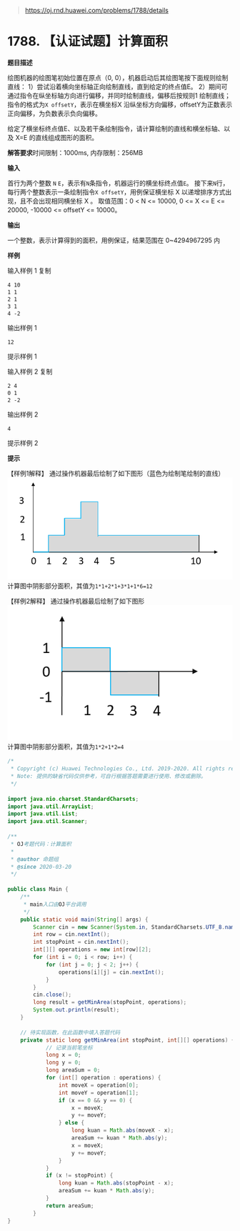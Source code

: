 > https://oj.rnd.huawei.com/problems/1788/details
# 1788. 【认证试题】计算面积

**题目描述**

绘图机器的绘图笔初始位置在原点（0, 0），机器启动后其绘图笔按下面规则绘制直线：
1）尝试沿着横向坐标轴正向绘制直线，直到给定的终点值E。
2）期间可通过指令在纵坐标轴方向进行偏移，并同时绘制直线，偏移后按规则1 绘制直线；指令的格式为`X offsetY`，表示在横坐标X 沿纵坐标方向偏移，offsetY为正数表示正向偏移，为负数表示负向偏移。

给定了横坐标终点值E、以及若干条绘制指令，请计算绘制的直线和横坐标轴、以及 X=E 的直线组成图形的面积。

**解答要求**时间限制：1000ms, 内存限制：256MB

**输入**

首行为两个整数 `N` `E`，表示有`N`条指令，机器运行的横坐标终点值`E`。
接下来`N`行，每行两个整数表示一条绘制指令`X offsetY`，用例保证横坐标 X 以递增排序方式出现，且不会出现相同横坐标 X 。
取值范围：0 < N <= 10000, 0 <= X <= E <= 20000, -10000 <= offsetY <= 10000。

**输出**

一个整数，表示计算得到的面积，用例保证，结果范围在 0~4294967295 内

**样例**

输入样例 1 复制

```
4 10
1 1
2 1
3 1
4 -2
```

输出样例 1

```
12
```

提示样例 1





输入样例 2 复制

```
2 4
0 1
2 -2
```

输出样例 2

```
4
```

提示样例 2





**提示**

【样例1解释】
通过操作机器最后绘制了如下图形（蓝色为绘制笔绘制的直线）
![img](Oj1788_0.png)
计算图中阴影部分面积，其值为`1*1+2*1+3*1+1*6=12`

【样例2解释】
通过操作机器最后绘制了如下图形
![img](Oj1788_1.png)
计算图中阴影部分面积，其值为`1*2+1*2=4`

```java
/*
 * Copyright (c) Huawei Technologies Co., Ltd. 2019-2020. All rights reserved.
 * Note: 提供的缺省代码仅供参考，可自行根据答题需要进行使用、修改或删除。
 */

import java.nio.charset.StandardCharsets;
import java.util.ArrayList;
import java.util.List;
import java.util.Scanner;

/**
 * OJ考题代码：计算面积
 *
 * @author 命题组
 * @since 2020-03-20
 */

public class Main {
    /**
     * main入口由OJ平台调用
     */
    public static void main(String[] args) {
        Scanner cin = new Scanner(System.in, StandardCharsets.UTF_8.name());
        int row = cin.nextInt();
        int stopPoint = cin.nextInt();
        int[][] operations = new int[row][2];
        for (int i = 0; i < row; i++) {
            for (int j = 0; j < 2; j++) {
                operations[i][j] = cin.nextInt();
            }
        }
        cin.close();
        long result = getMinArea(stopPoint, operations);
        System.out.println(result);
    }

    // 待实现函数，在此函数中填入答题代码
    private static long getMinArea(int stopPoint, int[][] operations) {
            // 记录当前笔坐标
            long x = 0;
            long y = 0;
            long areaSum = 0;
            for (int[] operation : operations) {
                int moveX = operation[0];
                int moveY = operation[1];
                if (x == 0 && y == 0) {
                    x = moveX;
                    y += moveY;
                } else {
                    long kuan = Math.abs(moveX - x);
                    areaSum += kuan * Math.abs(y);
                    x = moveX;
                    y += moveY;
                }
            }
            if (x != stopPoint) {
                long kuan = Math.abs(stopPoint - x);
                areaSum += kuan * Math.abs(y);
            }
            return areaSum;
        }
}
```

